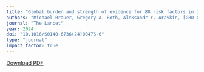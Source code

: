 ```yaml
---
title: "Global burden and strength of evidence for 88 risk factors in 204 countries and 811 subnational locations, 1990–2021: a systematic analysis for the Global Burden of Disease Study 2021"
authors: "Michael Brauer, Gregory A. Roth, Aleksandr Y. Aravkin, [GBD Collaborators including Kanwar Hamza Shuja]"
journal: "The Lancet"
year: 2024
doi: "10.1016/S0140-6736(24)00476-6"
type: "journal"
impact_factor: true
---
```


[Download PDF](/files/papers/2024-lancet-risk-factors.pdf)
